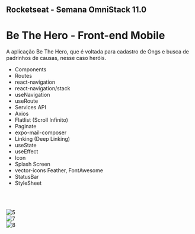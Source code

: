 ## Rocketseat - Semana OmniStack 11.0 
# Be The Hero - Front-end Mobile
A aplicação Be The Hero, que é voltada para cadastro de Ongs e busca de padrinhos de causas, nesse caso heróis.
<ul> 
  <li>Components</li> 
  <li>Routes</li>
  <li>react-navigation</li> 
  <li>react-navigation/stack</li>
  <li>useNavigation</li> 
  <li>useRoute</li>
  <li>Services API</li>
  <li>Axios</li> 
  <li>Flatlist (Scroll Infinito)</li> 
  <li>Paginate</li>
  <li>expo-mail-composer</li>
  <li>Linking (Deep Linking)</li>
  <li>useState</li>
  <li>useEffect</li>
  <li>Icon</li>
  <li>Splash Screen</li>
  <li>vector-icons Feather, FontAwesome</li>
  <li>StatusBar</li>
  <li>StyleSheet</li>
</ul>
<br><br> 

![5](https://user-images.githubusercontent.com/48495838/78060187-7fb7df00-7361-11ea-813c-c1e000971f73.JPG) <br>
![7](https://user-images.githubusercontent.com/48495838/78060190-80507580-7361-11ea-86cd-b07af7fd5c14.JPG) <br>
![8](https://user-images.githubusercontent.com/48495838/78060192-80e90c00-7361-11ea-8711-ba6e3c9a698a.JPG) <br>
